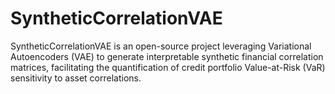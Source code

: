 # SyntheticCorrelationVAE
SyntheticCorrelationVAE is an open-source project leveraging Variational Autoencoders (VAE) to generate interpretable synthetic financial correlation matrices, facilitating the quantification of credit portfolio Value-at-Risk (VaR) sensitivity to asset correlations.
